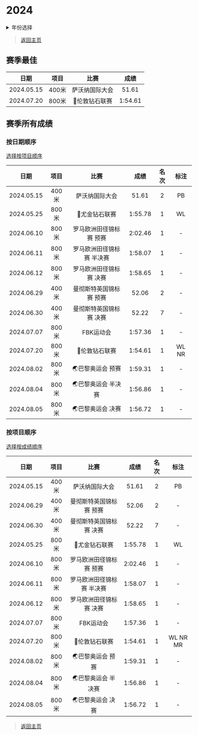 # 2024

<details>
    <summary>年份选择</summary>

- [2024](./2024.md)

- [2023](./2023.md)

</details>

> [返回主页](../Profile.md)

## 赛季最佳

|    日期    | 项目  |      比赛      |  成绩   |
| :--------: | :---: | :------------: | :-----: |
| 2024.05.15 | 400米 | 萨沃纳国际大会 |  51.61  |
| 2024.07.20 | 800米 | 💎伦敦钻石联赛  | 1:54.61 |

## 赛季所有成绩

### 按日期顺序<a id='1'></a>

[选择按项目顺序](#2)

|    日期    | 项目  |           比赛            |  成绩   | 名次 | 标注  |
| :--------: | :---: | :-----------------------: | :-----: | :--: | :---: |
| 2024.05.15 | 400米 |      萨沃纳国际大会       |  51.61  |  2   |  PB   |
| 2024.05.25 | 800米 |       💎尤金钻石联赛       | 1:55.78 |  1   |  WL   |
| 2024.06.10 | 800米 |  罗马欧洲田径锦标赛 预赛  | 2:02.46 |  1   |   -   |
| 2024.06.11 | 800米 | 罗马欧洲田径锦标赛 半决赛 | 1:58.07 |  1   |   -   |
| 2024.06.12 | 800米 |  罗马欧洲田径锦标赛 决赛  | 1:58.65 |  1   |   -   |
| 2024.06.29 | 400米 |  曼彻斯特英国锦标赛 预赛  |  52.06  |  2   |   -   |
| 2024.06.30 | 400米 |  曼彻斯特英国锦标赛 决赛  |  52.22  |  7   |   -   |
| 2024.07.07 | 800米 |         FBK运动会         | 1:57.36 |  1   |   -   |
| 2024.07.20 | 800米 |       💎伦敦钻石联赛       | 1:54.61 |  1   | WL NR |
| 2024.08.02 | 800米 |     🌏巴黎奥运会 预赛      | 1:59.31 |  1   |   -   |
| 2024.08.04 | 800米 |    🌏巴黎奥运会 半决赛     | 1:56.86 |  1   |   -   |
| 2024.08.05 | 800米 |     🌏巴黎奥运会 决赛      | 1:56.72 |  1   |   -   |

### 按项目顺序<a id='2'></a>

[选择按成绩顺序](#1)

|    日期    | 项目  |           比赛            |  成绩   | 名次 |   标注   |
| :--------: | :---: | :-----------------------: | :-----: | :--: | :------: |
| 2024.05.15 | 400米 |      萨沃纳国际大会       |  51.61  |  2   |    PB    |
| 2024.06.29 | 400米 |  曼彻斯特英国锦标赛 预赛  |  52.06  |  2   |    -     |
| 2024.06.30 | 400米 |  曼彻斯特英国锦标赛 决赛  |  52.22  |  7   |    -     |
| 2024.05.25 | 800米 |       💎尤金钻石联赛       | 1:55.78 |  1   |    WL    |
| 2024.06.10 | 800米 |  罗马欧洲田径锦标赛 预赛  | 2:02.46 |  1   |    -     |
| 2024.06.11 | 800米 | 罗马欧洲田径锦标赛 半决赛 | 1:58.07 |  1   |    -     |
| 2024.06.12 | 800米 |  罗马欧洲田径锦标赛 决赛  | 1:58.65 |  1   |    -     |
| 2024.07.07 | 800米 |         FBK运动会         | 1:57.36 |  1   |    -     |
| 2024.07.20 | 800米 |       💎伦敦钻石联赛       | 1:54.61 |  1   | WL NR MR |
| 2024.08.02 | 800米 |     🌏巴黎奥运会 预赛      | 1:59.31 |  1   |    -     |
| 2024.08.04 | 800米 |    🌏巴黎奥运会 半决赛     | 1:56.86 |  1   |    -     |
| 2024.08.05 | 800米 |     🌏巴黎奥运会 决赛      | 1:56.72 |  1   |    -     |

> [返回主页](../Profile.md)

